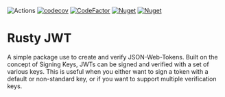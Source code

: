 ![Actions](https://github.com/reecerussell/rusty-jwt/actions/workflows/package.yaml/badge.svg)
[![codecov](https://codecov.io/gh/reecerussell/rusty-jwt/branch/master/graph/badge.svg?token=2o5osNgjr8)](https://codecov.io/gh/reecerussell/rusty-jwt)
[![CodeFactor](https://www.codefactor.io/repository/github/reecerussell/rusty-jwt/badge)](https://www.codefactor.io/repository/github/reecerussell/rusty-jwt)
[![Nuget](https://img.shields.io/nuget/v/Rusty.Jwt)](https://www.nuget.org/packages/Rusty.Jwt/)
[![Nuget](https://img.shields.io/nuget/dt/Rusty.Jwt)](https://www.nuget.org/packages/Rusty.Jwt/)

# Rusty JWT

A simple package use to create and verify JSON-Web-Tokens. Built on the concept of Signing Keys, JWTs can be signed and verified with a set of various keys. This is useful when you either want to sign a token with a default or non-standard key, or if you want to support multiple verification keys.
